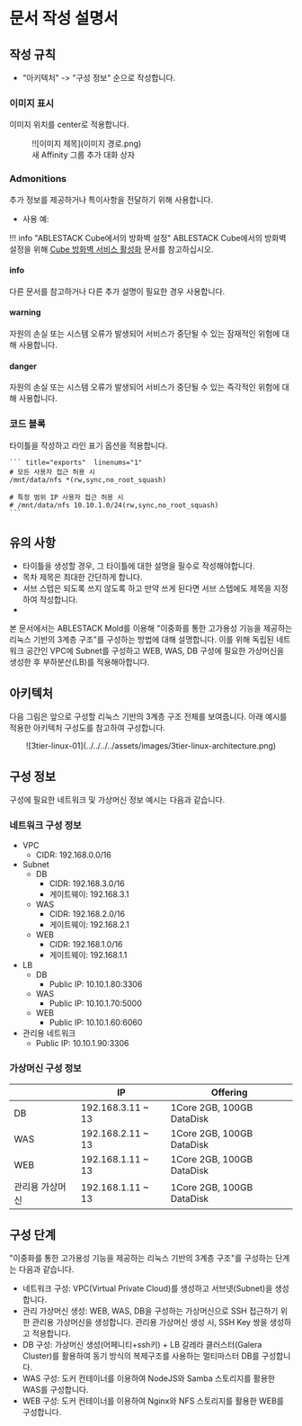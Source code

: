 # 문서 작성 설명서

## 작성 규칙

- "아키텍처" -> "구성 정보" 순으로 작성합니다.




### 이미지 표시
이미지 위치를 center로 적용합니다.

<figure markdown>
!![이미지 제목](이미지 경로.png)
<figcaption>새 Affinity 그룹 추가 대화 상자</figcaption>
</figure markdown>


### Admonitions
추가 정보를 제공하거나 특이사항을 전달하기 위해 사용합니다.

- 사용 예:

!!! info "ABLESTACK Cube에서의 방화벽 설정"
    ABLESTACK Cube에서의 방화벽 설정을 위해 [Cube 방화벽 서비스 활성화](../../../../administration/cube/networking-guide#_27) 문서를 참고하십시오.

#### info
다른 문서를 참고하거나 다른 추가 설명이 필요한 경우 사용합니다.

#### warning
자원의 손실 또는 시스템 오류가 발생되어 서비스가 중단될 수 있는 잠재적인 위험에 대해 사용합니다.

#### danger
자원의 손실 또는 시스템 오류가 발생되어 서비스가 중단될 수 있는 즉각적인 위험에 대해 사용합니다.


### 코드 블록
타이틀을 작성하고 라인 표기 옵션을 적용합니다.

    ``` title="exports"  linenums="1"
    # 모든 사용자 접근 허용 시
    /mnt/data/nfs *(rw,sync,no_root_squash) 

    # 특정 범위 IP 사용자 접근 허용 시
    # /mnt/data/nfs 10.10.1.0/24(rw,sync,no_root_squash) 
    ```







## 유의 사항

- 타이틀을 생성할 경우, 그 타이틀에 대한 설명을 필수로 작성해야합니다.
- 목차 제목은 최대한 간단하게 합니다. 
- 서브 스텝은 되도록 쓰지 않도록 하고 만약 쓰게 된다면 서브 스텝에도 제목을 지정하여 작성합니다.
- 







본 문서에서는 ABLESTACK Mold를 이용해 "이중화를 통한 고가용성 기능을 제공하는 리눅스 기반의 3계층 구조"를 구성하는 방법에 대해 설명합니다. 
이를 위해 독립된 네트워크 공간인 VPC에 Subnet를 구성하고 WEB, WAS, DB 구성에 필요한 가상머신을 생성한 후 부하분산(LB)를 적용해아합니다.

## 아키텍처
다음 그림은 앞으로 구성할 리눅스 기반의 3계층 구조 전체를 보여줍니다.
아래 예시를 적용한 아키텍처 구성도를 참고하여 구성합니다.

<center>
![3tier-linux-01](../../../../assets/images/3tier-linux-architecture.png)
</center>

## 구성 정보
구성에 필요한 네트워크 및 가상머신 정보 예시는 다음과 같습니다.

### 네트워크 구성 정보
- VPC
    - CIDR: 192.168.0.0/16
- Subnet
    - DB
        - CIDR: 192.168.3.0/16
        - 게이트웨이: 192.168.3.1
    - WAS
        - CIDR: 192.168.2.0/16
        - 게이트웨이: 192.168.2.1
    - WEB
        - CIDR: 192.168.1.0/16
        - 게이트웨이: 192.168.1.1
- LB 
    - DB
        - Public IP: 10.10.1.80:3306
    - WAS
        - Public IP: 10.10.1.70:5000
    - WEB
        - Public IP: 10.10.1.60:6060
- 관리용 네트워크
    - Public IP: 10.10.1.90:3306

### 가상머신 구성 정보

|           | IP                | Offering                  |
| ----------| ------------------| --------------------------|
| DB        | 192.168.3.11 ~ 13 | 1Core 2GB, 100GB DataDisk |
| WAS       | 192.168.2.11 ~ 13 | 1Core 2GB, 100GB DataDisk |
| WEB       | 192.168.1.11 ~ 13 | 1Core 2GB, 100GB DataDisk |
| 관리용 가상머신 | 192.168.1.11 ~ 13 | 1Core 2GB, 100GB DataDisk |


## 구성 단계
"이중화를 통한 고가용성 기능을 제공하는 리눅스 기반의 3계층 구조"를 구성하는 단계는 다음과 같습니다.

- 네트워크 구성: VPC(Virtual Private Cloud)를 생성하고 서브넷(Subnet)을 생성합니다.
- 관리 가상머신 생성: WEB, WAS, DB을 구성하는 가상머신으로 SSH 접근하기 위한 관리용 가상머신을 생성합니다. 관리용 가상머신 생성 시, SSH Key 쌍을 생성하고 적용합니다.
- DB 구성: 가상머신 생성(어페니티+ssh키) + LB 갈레라 클러스터(Galera Cluster)를 활용하여 동기 방식의 복제구조를 사용하는 멀티마스터 DB를 구성합니다.
- WAS 구성: 도커 컨테이너를 이용하여 NodeJS와 Samba 스토리지를 활용한 WAS를 구성합니다.
- WEB 구성: 도커 컨테이너를 이용하여 Nginx와 NFS 스토리지를 활용한 WEB를 구성합니다.